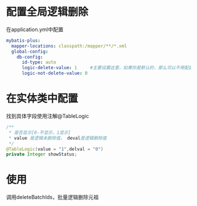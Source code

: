 # 配置全局逻辑删除

在application.yml中配置

```yml
mybatis-plus:
  mapper-locations: classpath:/mapper/**/*.xml
  global-config:
    db-config:
      id-type: auto
      logic-delete-value: 1		#主要设置这里，如果你是默认的，那么可以不用配置，
      logic-not-delete-value: 0 
```



# 在实体类中配置

找到具体字段使用注解@TableLogic

```java
/**
 * 是否显示[0-不显示，1显示]
 * value 是逻辑未删除值， deval是逻辑删除值
 */
@TableLogic(value = "1",delval = "0")
private Integer showStatus;
```





# 使用

调用deleteBatchIds，批量逻辑删除元祖